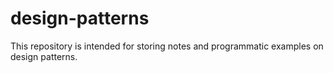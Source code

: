 # design-patterns

This repository is intended for storing notes and programmatic examples on design patterns. 

